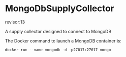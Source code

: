 # MongoDbSupplyCollector
revisor:13

A supply collector designed to connect to MongoDB

The Docker command to launch a MongoDB container is:

```docker run --name mongodb -d -p27017:27017 mongo```
